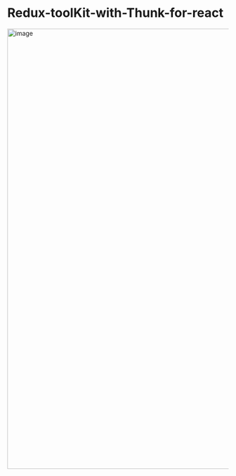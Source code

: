 ﻿# Redux-toolKit-with-Thunk-for-react
<img width="1002" alt="image" src="https://github.com/user-attachments/assets/c43043f1-b954-413d-84bd-b8a3683ee26b">
